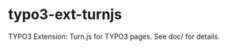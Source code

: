﻿typo3-ext-turnjs
===================

TYPO3 Extension: Turn.js for TYPO3 pages. See doc/ for details.